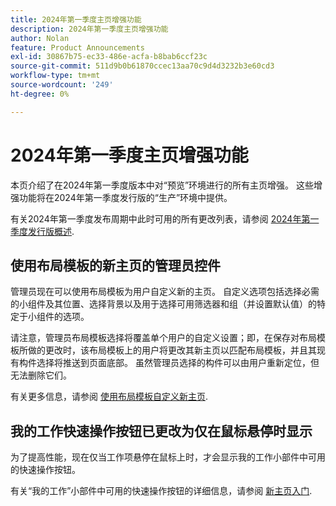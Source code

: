 ```yaml
---
title: 2024年第一季度主页增强功能
description: 2024年第一季度主页增强功能
author: Nolan
feature: Product Announcements
exl-id: 30867b75-ec33-486e-acfa-b8bab6ccf23c
source-git-commit: 511d9b0b61870ccec13aa70c9d4d3232b3e60cd3
workflow-type: tm+mt
source-wordcount: '249'
ht-degree: 0%

---
```


# 2024年第一季度主页增强功能

本页介绍了在2024年第一季度版本中对“预览”环境进行的所有主页增强。 这些增强功能将在2024年第一季度发行版的“生产”环境中提供。

有关2024年第一季度发布周期中此时可用的所有更改列表，请参阅 [2024年第一季度发行版概述](/help/quicksilver/product-announcements/product-releases/24-q1-release-activity/24-q1-release-overview.md).

## 使用布局模板的新主页的管理员控件

管理员现在可以使用布局模板为用户自定义新的主页。 自定义选项包括选择必需的小组件及其位置、选择背景以及用于选择可用筛选器和组（并设置默认值）的特定于小组件的选项。

请注意，管理员布局模板选择将覆盖单个用户的自定义设置；即，在保存对布局模板所做的更改时，该布局模板上的用户将更改其新主页以匹配布局模板，并且其现有构件选择将推送到页面底部。 虽然管理员选择的构件可以由用户重新定位，但无法删除它们。

有关更多信息，请参阅 [使用布局模板自定义新主页](/help/quicksilver/administration-and-setup/customize-workfront/use-layout-templates/customize-new-home-layout-template.md).

## 我的工作快速操作按钮已更改为仅在鼠标悬停时显示

为了提高性能，现在仅当工作项悬停在鼠标上时，才会显示我的工作小部件中可用的快速操作按钮。

有关“我的工作”小部件中可用的快速操作按钮的详细信息，请参阅 [新主页入门](/help/quicksilver/workfront-basics/using-home/new-home/get-started-with-new-home.md).
